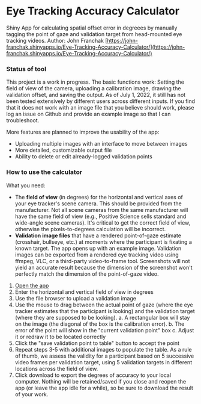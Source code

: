 # Eye Tracking Accuracy Calculator
Shiny App for calculating spatial offset error in degreees by manually tagging the point of gaze and validation target from head-mounted eye tracking videos.
Author: John Franchak
[https://john-franchak.shinyapps.io/Eye-Tracking-Accuracy-Calculator/](https://john-franchak.shinyapps.io/Eye-Tracking-Accuracy-Calculator/)

### Status of tool

This project is a work in progress. The basic functions work: Setting the field of view of the camera, uploading a calibration image, drawing the validation offset, and saving the output. As of July 1, 2022, it still has not been tested extensively by different users across different inputs. If you find that it does not work with an image file that you believe should work, please log an issue on Github and provide an example image so that I can troubleshoot. 

More features are planned to improve the usability of the app:
- Uploading multiple images with an interface to move between images
- More detailed, customizable output file
- Ability to delete or edit already-logged validation points

### How to use the calculator

What you need:
- The **field of view** (in degrees) for the horizontal and vertical axes of your eye tracker's scene camera. This should be provided from the manufacturer. Not all scene cameras from the same manufacturer will have the same field of view (e.g., Positive Science sells standard and wide-angle scene cameras). It's critical to get the correct field of view, otherwise the pixels-to-degrees calculation will be incorrect.
- **Validation image files** that have a rendered point-of-gaze estimate (crosshair, bullseye, etc.) at moments where the participant is fixating a known target. The app opens up with an example image. Validation images can be exported from a rendered eye tracking video using ffmpeg, VLC, or a third-party video-to-frame tool. Screenshots will not yield an accurate result because the dimension of the screenshot won't perfectly match the dimension of the point-of-gaze video. 

1. [Open the app](https://john-franchak.shinyapps.io/Eye-Tracking-Accuracy-Calculator/)
2. Enter the horizontal and vertical field of view in degrees
3. Use the file browser to upload a validation image
4. Use the mouse to drag between the actual point of gaze (where the eye tracker estimates that the participant is looking) and the validation target (where they are supposed to be looking). 
  a. A rectangular box will stay on the image (the diagonal of the box is the calibration error).
  b. The error of the point will show in the "current validation point" box
  c. Adjust it or redraw it to be located correctly
5. Click the "save validation point to table" button to accept the point
6. Repeat steps 3-5 with additional images to populate the table. As a rule of thumb, we assess the validity for a participant based on 5 successive video frames per validation target, using 5 validation targets in different locations across the field of view. 
7. Click download to export the degrees of accuracy to your local computer. Nothing will be retained/saved if you close and reopen the app (or leave the app idle for a while), so be sure to download the result of your work. 

